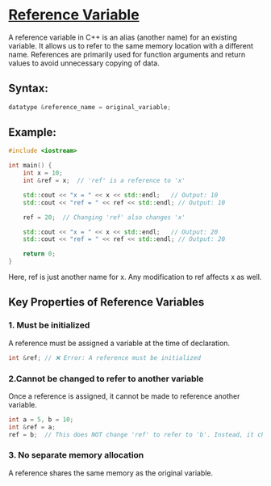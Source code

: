 # [Reference Variable](#reference-variable)
A reference variable in C++ is an alias (another name) for an existing variable. It allows us to refer to the same memory location with a different name. References are primarily used for function arguments and return values to avoid unnecessary copying of data.


## Syntax:
```cpp
datatype &reference_name = original_variable;
```

## Example:
```cpp
#include <iostream>

int main() {
    int x = 10;
    int &ref = x;  // 'ref' is a reference to 'x'

    std::cout << "x = " << x << std::endl;   // Output: 10
    std::cout << "ref = " << ref << std::endl; // Output: 10

    ref = 20;  // Changing 'ref' also changes 'x'

    std::cout << "x = " << x << std::endl;   // Output: 20
    std::cout << "ref = " << ref << std::endl; // Output: 20

    return 0;
}
```

Here, ref is just another name for x. Any modification to ref affects x as well.


## Key Properties of Reference Variables

### 1. Must be initialized

A reference must be assigned a variable at the time of declaration.
```cpp
int &ref; // ❌ Error: A reference must be initialized
```

### 2.Cannot be changed to refer to another variable
Once a reference is assigned, it cannot be made to reference another variable.
```cpp
int a = 5, b = 10;
int &ref = a;
ref = b;  // This does NOT change 'ref' to refer to 'b'. Instead, it changes 'a' to 10.
```

### 3. No separate memory allocation
A reference shares the same memory as the original variable.